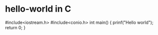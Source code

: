 # hello-world in C
#include<iostream.h>
#include<conio.h>
int main()
{
  prinf("Hello world");
  return 0;
}
